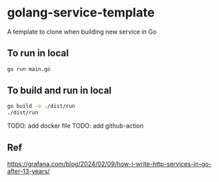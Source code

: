 # golang-service-template
A template to clone when building new service in Go


## To run in local

```bash
go run main.go
```
## To build and run in local

```bash
go build -o ./dist/run
./dist/run
```


TODO: add docker file
TODO: add github-action


## Ref

https://grafana.com/blog/2024/02/09/how-i-write-http-services-in-go-after-13-years/
